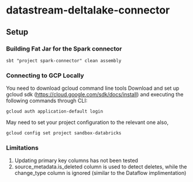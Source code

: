 # datastream-deltalake-connector

## Setup

### Building Fat Jar for the Spark connector

`sbt "project spark-connector" clean assembly`

### Connecting to GCP Locally

You need to download gcloud command line tools
Download and set up gcloud sdk (https://cloud.google.com/sdk/docs/install) and executing the following commands through CLI:

`gcloud auth application-default login`

May need to set your project configuration to the relevant one also,

`gcloud config set project sandbox-databricks`


### Limitations
1) Updating primary key columns has not been tested
2) source_metadata.is_deleted column is used to detect deletes, while the change_type column is ignored (similar to the Dataflow implimentation)
